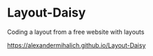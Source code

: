 # Layout-Daisy

Сoding a layout from a free website with layouts

https://alexandermihalich.github.io/Layout-Daisy
